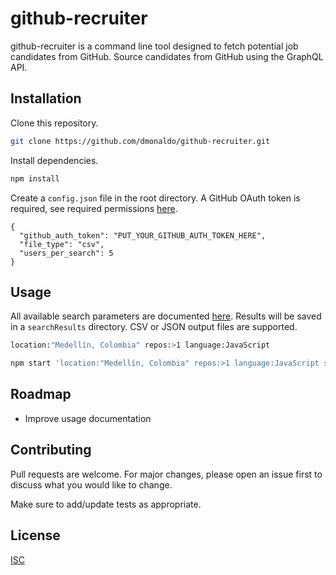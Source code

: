 # github-recruiter
github-recruiter is a command line tool designed to fetch potential job candidates from GitHub. Source candidates from GitHub using the GraphQL API.

## Installation
Clone this repository.
```bash
git clone https://github.com/dmonaldo/github-recruiter.git
```

Install dependencies.
```bash
npm install
```

Create a `config.json` file in the root directory. A GitHub OAuth token is required, see required permissions [here](https://developer.github.com/v4/guides/forming-calls/#authenticating-with-graphql).
```
{
  "github_auth_token": "PUT_YOUR_GITHUB_AUTH_TOKEN_HERE",
  "file_type": "csv",
  "users_per_search": 5
}
```

## Usage
All available search parameters are documented [here](https://help.github.com/en/github/searching-for-information-on-github). Results will be saved in a `searchResults` directory. CSV or JSON output files are supported.

```bash
location:"Medellín, Colombia" repos:>1 language:JavaScript
```

```bash
npm start 'location:"Medellín, Colombia" repos:>1 language:JavaScript software engineer'
```

## Roadmap
- Improve usage documentation

## Contributing
Pull requests are welcome. For major changes, please open an issue first to discuss what you would like to change.

Make sure to add/update tests as appropriate.

## License
[ISC](https://choosealicense.com/licenses/isc/)
